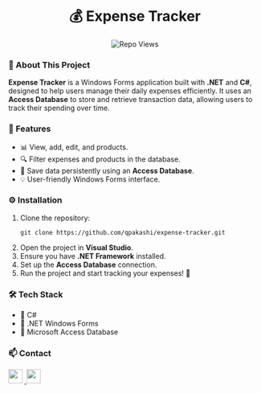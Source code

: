 
<body>

<!-- Profile Header -->
<div id="profile-header" align="center">
    <h1>💰 Expense Tracker</h1>
    <img src="https://komarev.com/ghpvc/?username=qpakashi&label=Repo%20views&color=0e75b6&style=flat" alt="Repo Views">
</div>

<!-- Project Description -->
<h3 align="left">📌 About This Project</h3>
<p>
    <b>Expense Tracker</b> is a Windows Forms application built with <b>.NET</b> and <b>C#</b>, designed to help users manage their daily expenses efficiently.  
    It uses an <b>Access Database</b> to store and retrieve transaction data, allowing users to track their spending over time.
</p>

<!-- Features -->
<h3 align="left">🚀 Features</h3>
<ul align="left">
    <li>📊 View, add, edit, and products.</li>
    <li>🔍 Filter expenses and products in the database.</li>
    <li>📂 Save data persistently using an <b>Access Database</b>.</li>
    <li>💡 User-friendly Windows Forms interface.</li>
</ul>

<!-- Installation -->
<h3 align="left">⚙️ Installation</h3>
<ol align="left">
    <li>Clone the repository:  
        <pre><code>git clone https://github.com/qpakashi/expense-tracker.git</code></pre>
    </li>
    <li>Open the project in <b>Visual Studio</b>.</li>
    <li>Ensure you have <b>.NET Framework</b> installed.</li>
    <li>Set up the <b>Access Database</b> connection.</li>
    <li>Run the project and start tracking your expenses! 🎯</li>
</ol>

<!-- Tech Stack -->
<h3 align="left">🛠️ Tech Stack</h3>
<ul align="left">
    <li>🔹 C#</li>
    <li>🔹 .NET Windows Forms</li>
    <li>🔹 Microsoft Access Database</li>
</ul>

<!-- Contact -->
<h3 align="left">📫 Contact</h3>
<p align="left">
    <a href="https://github.com/qpakashi" target="_blank">
        <img src="https://img.shields.io/badge/GitHub-100000?style=for-the-badge&logo=github&logoColor=white" height="28" style="margin-right: 4px">
    </a>
    <a href="mailto:rarssionut@gmail.com" target="_blank">
        <img src="https://img.shields.io/badge/Gmail-D14836?style=for-the-badge&logo=gmail&logoColor=white" height="28" style="margin-right: 4px">
    </a>
</p>

</body>
</html>
